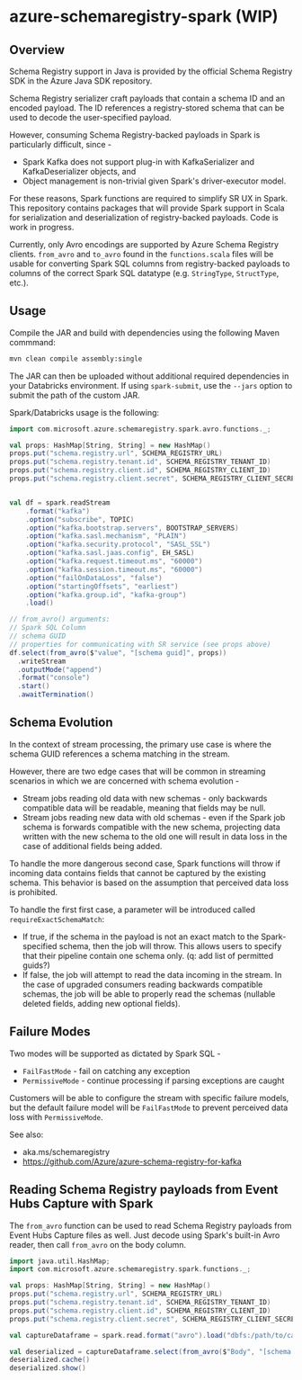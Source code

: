 # azure-schemaregistry-spark (WIP)

## Overview

Schema Registry support in Java is provided by the official Schema Registry SDK in the Azure Java SDK repository.

Schema Registry serializer craft payloads that contain a schema ID and an encoded payload.  The ID references a registry-stored schema that can be used to decode the user-specified payload.

However, consuming Schema Registry-backed payloads in Spark is particularly difficult, since - 
- Spark Kafka does not support plug-in with KafkaSerializer and KafkaDeserializer objects, and
- Object management is non-trivial given Spark's driver-executor model.

For these reasons, Spark functions are required to simplify SR UX in Spark.  This repository contains packages that will provide Spark support in Scala for serialization and deserialization of registry-backed payloads.  Code is work in progress.

Currently, only Avro encodings are supported by Azure Schema Registry clients.  `from_avro` and `to_avro` found in the `functions.scala` files will be usable for converting Spark SQL columns from registry-backed payloads to columns of the correct Spark SQL datatype (e.g. `StringType`, `StructType`, etc.).

## Usage

Compile the JAR and build with dependencies using the following Maven commmand:
```bash
mvn clean compile assembly:single
```

The JAR can then be uploaded without additional required dependencies in your Databricks environment.  If using `spark-submit`, use the `--jars` option to submit the path of the custom JAR.

Spark/Databricks usage is the following:

```scala
import com.microsoft.azure.schemaregistry.spark.avro.functions._;

val props: HashMap[String, String] = new HashMap()
props.put("schema.registry.url", SCHEMA_REGISTRY_URL)
props.put("schema.registry.tenant.id", SCHEMA_REGISTRY_TENANT_ID)
props.put("schema.registry.client.id", SCHEMA_REGISTRY_CLIENT_ID)
props.put("schema.registry.client.secret", SCHEMA_REGISTRY_CLIENT_SECRET)


val df = spark.readStream
    .format("kafka")
    .option("subscribe", TOPIC)
    .option("kafka.bootstrap.servers", BOOTSTRAP_SERVERS)
    .option("kafka.sasl.mechanism", "PLAIN")
    .option("kafka.security.protocol", "SASL_SSL")
    .option("kafka.sasl.jaas.config", EH_SASL)
    .option("kafka.request.timeout.ms", "60000")
    .option("kafka.session.timeout.ms", "60000")
    .option("failOnDataLoss", "false")
    .option("startingOffsets", "earliest")
    .option("kafka.group.id", "kafka-group")
    .load()

// from_avro() arguments:
// Spark SQL Column
// schema GUID
// properties for communicating with SR service (see props above)
df.select(from_avro($"value", "[schema guid]", props)) 
  .writeStream
  .outputMode("append")
  .format("console")
  .start()
  .awaitTermination()
```

## Schema Evolution

In the context of stream processing, the primary use case is where the schema GUID references a schema matching in the stream.

However, there are two edge cases that will be common in streaming scenarios in which we are concerned with schema evolution -
- Stream jobs reading old data with new schemas - only backwards compatible data will be readable, meaning that fields may be null.
- Stream jobs reading new data with old schemas - even if the Spark job schema is forwards compatible with the new schema, projecting data written with the new schema to the old one will result in data loss in the case of additional fields being added.

To handle the more dangerous second case, Spark functions will throw if incoming data contains fields that cannot be captured by the existing schema.  This behavior is based on the assumption that perceived data loss is prohibited.

To handle the first first case, a parameter will be introduced called `requireExactSchemaMatch`:
- If true, if the schema in the payload is not an exact match to the Spark-specified schema, then the job will throw.  This allows users to specify that their pipeline contain one schema only.  (q: add list of permitted guids?)
- If false, the job will attempt to read the data incoming in the stream.  In the case of upgraded consumers reading backwards compatible schemas, the job will be able to properly read the schemas (nullable deleted fields, adding new optional fields).

## Failure Modes

Two modes will be supported as dictated by Spark SQL - 
- `FailFastMode` - fail on catching any exception
- `PermissiveMode` - continue processing if parsing exceptions are caught

Customers will be able to configure the stream with specific failure models, but the default failure model will be `FailFastMode` to prevent perceived data loss with `PermissiveMode`.

See also:
- aka.ms/schemaregistry
- https://github.com/Azure/azure-schema-registry-for-kafka

## Reading Schema Registry payloads from Event Hubs Capture with Spark

The `from_avro` function can be used to read Schema Registry payloads from Event Hubs Capture files as well.  Just decode using Spark's built-in Avro reader, then call `from_avro` on the body column.

```scala
import java.util.HashMap;
import com.microsoft.azure.schemaregistry.spark.functions._;

val props: HashMap[String, String] = new HashMap()
props.put("schema.registry.url", SCHEMA_REGISTRY_URL)
props.put("schema.registry.tenant.id", SCHEMA_REGISTRY_TENANT_ID)
props.put("schema.registry.client.id", SCHEMA_REGISTRY_CLIENT_ID)
props.put("schema.registry.client.secret", SCHEMA_REGISTRY_CLIENT_SECRET)

val captureDataframe = spark.read.format("avro").load("dbfs:/path/to/capturefile.avro")

val deserialized = captureDataframe.select(from_avro($"Body", "[schema guid represented in capture file]", props, false)) 
deserialized.cache()
deserialized.show()
```
